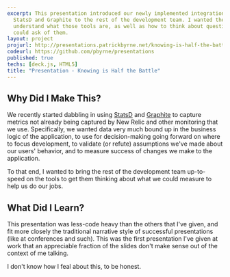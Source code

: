 ```yaml
---
excerpt: This presentation introduced our newly implemented integration with
  StatsD and Graphite to the rest of the development team. I wanted the team to
  understand what those tools are, as well as how to think about questions we
  could ask of them.
layout: project
projurl: http://presentations.patrickbyrne.net/knowing-is-half-the-battle/
codeurl: https://github.com/pbyrne/presentations
published: true
techs: [deck.js, HTML5]
title: "Presentation - Knowing is Half the Battle"
---
```


## Why Did I Make This?

We recently started dabbling in using [StatsD] and [Graphite] to capture metrics
not already being captured by New Relic and other monitoring that we use.
Specifically, we wanted data very much bound up in the business logic of the
application, to use for decision-making going forward on where to focus
development, to validate (or refute) assumptions we've made about our users'
behavior, and to measure success of changes we make to the application.

To that end, I wanted to bring the rest of the development team up-to-speed on
the tools to get them thinking about what we could measure to help us do our
jobs.

## What Did I Learn?

This presentation was less-code heavy than the others that I've given, and fit
more closely the traditional narrative style of successful presentations (like
at conferences and such). This was the first presentation I've given at work
that an appreciable fraction of the slides don't make sense out of the context
of me talking.

I don't know how I feal about this, to be honest.

[statsd]:https://github.com/etsy/statsd/
[graphite]:http://graphite.wikidot.com
